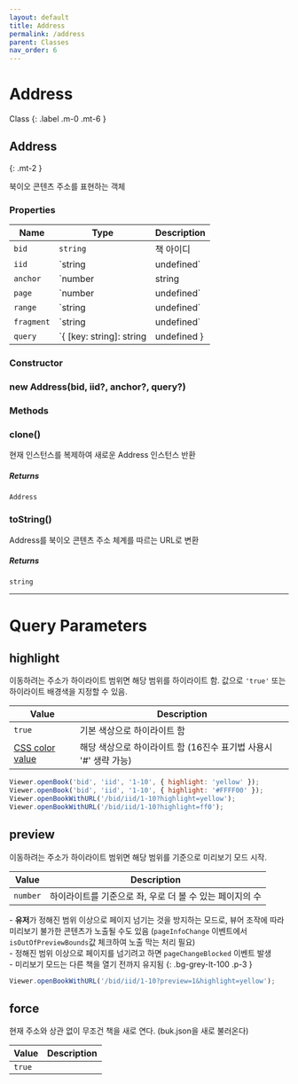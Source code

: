```yaml
---
layout: default
title: Address
permalink: /address
parent: Classes
nav_order: 6
---
```


# Address


Class
{: .label .m-0 .mt-6 }

## Address
{: .mt-2 }

북이오 콘텐츠 주소를 표현하는 객체

### Properties

| Name     | Type                                                  | Description                                                                      |
| -------- | ----------------------------------------------------- | -------------------------------------------------------------------------------- |
| `bid`    | `string`                                              | 책 아이디                                                                        |
| `iid`    | `string | undefined`                                 | 아이템 아이디                                                                    |
| `anchor` | `number | string | undefined`                                 | 아이템 내 위치 (페이지, 범위, 요소 아이디 셋 중 하나로 나타냄)                       |
| `page` | `number | undefined`                                 | 아이템 내 페이지                       |
| `range` | `string | undefined`                                 | 아이템 내 텍스트 범위                       |
| `fragment` | `string | undefined`                                 | 아이템 내 요소 아이디                       |
| `query`  | `{ [key: string]: string | undefined } | undefined` | 페이지 표시에 필요한 기타 파라미터 <br>[사용 가능한 파라미터](#query-parameters) |

### Constructor

### new Address(bid, iid?, anchor?, query?)

### Methods

### clone()

현재 인스턴스를 복제하여 새로운 Address 인스턴스 반환

##### Returns

`Address`

### toString()

Address를 북이오 콘텐츠 주소 체계를 따르는 URL로 변환

##### Returns

`string`

---

# Query Parameters

## highlight

이동하려는 주소가 하이라이트 범위면 해당 범위를 하이라이트 함. 값으로 `'true'` 또는 하이라이트 배경색을 지정할 수 있음.

| Value                                                                        | Description                                                      |
| ---------------------------------------------------------------------------- | ---------------------------------------------------------------- |
| `true`                                                                       | 기본 색상으로 하이라이트 함                                      |
| [CSS color value](https://developer.mozilla.org/ko/docs/Web/CSS/color_value) | 해당 색상으로 하이라이트 함 (16진수 표기법 사용시 '#' 생략 가능) |

```javascript
Viewer.openBook('bid', 'iid', '1-10', { highlight: 'yellow' });
Viewer.openBook('bid', 'iid', '1-10', { highlight: '#FFFF00' });
Viewer.openBookWithURL('/bid/iid/1-10?highlight=yellow');
Viewer.openBookWithURL('/bid/iid/1-10?highlight=ff0');
```

## preview

이동하려는 주소가 하이라이트 범위면 해당 범위를 기준으로 미리보기 모드 시작.

| Value    | Description                                              |
| -------- | -------------------------------------------------------- |
| `number` | 하이라이트를 기준으로 좌, 우로 더 볼 수 있는 페이지의 수 |

\- **유저**가 정해진 범위 이상으로 페이지 넘기는 것을 방지하는 모드로, 뷰어 조작에 따라 미리보기 불가한 콘텐츠가 노출될 수도 있음 (`pageInfoChange` 이벤트에서 `isOutOfPreviewBounds`값 체크하여 노출 막는 처리 필요)  
\- 정해진 범위 이상으로 페이지를 넘기려고 하면 `pageChangeBlocked` 이벤트 발생  
\- 미리보기 모드는 다른 책을 열기 전까지 유지됨
{: .bg-grey-lt-100 .p-3 }

```javascript
Viewer.openBookWithURL('/bid/iid/1-10?preview=1&highlight=yellow');
```

## force

현재 주소와 상관 없이 무조건 책을 새로 연다. (buk.json을 새로 불러온다)

| Value    | Description                                              |
| -------- | -------------------------------------------------------- |
| `true` | |

